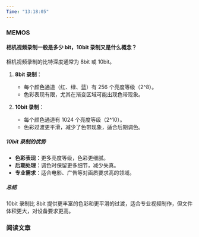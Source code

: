 ```yaml
---
Time: "13:18:05"
---
```


### MEMOS

#### 相机视频录制一般是多少 bit，10bit 录制又是什么概念？

相机视频录制的比特深度通常为 8bit 或 10bit。

1. **8bit 录制**：
   - 每个颜色通道（红、绿、蓝）有 256 个亮度等级（2^8）。
   - 色彩表现有限，尤其在渐变区域可能出现色带现象。

2. **10bit 录制**：
   - 每个颜色通道有 1024 个亮度等级（2^10）。
   - 色彩过渡更平滑，减少了色带现象，适合后期调色。

##### 10bit 录制的优势

- **色彩表现**：更多亮度等级，色彩更细腻。
- **后期处理**：调色时保留更多细节，减少失真。
- **专业需求**：适合电影、广告等对画质要求高的领域。

##### 总结
10bit 录制比 8bit 提供更丰富的色彩和更平滑的过渡，适合专业视频制作，但文件体积更大，对设备要求更高。


### 阅读文章






